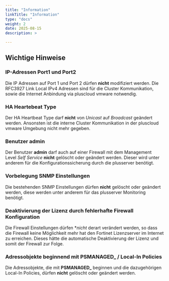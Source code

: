 ```yaml
---
title: "Information"
linkTitle: "Information"
type: "docs"
weight: 2
date: 2025-08-15
description: >

---
```

## Wichtige Hinweise

### IP-Adressen Port1 und Port2

Die IP Adressen auf Port 1 und Port 2 dürfen **nicht** modifiziert werden.
Die RFC3927 Link Local IPv4 Adressen sind für die Cluster Kommunikation, sowie die Internet Anbindung via pluscloud vmware notwendig.

### HA Heartebeat Type

Der HA Heartbeat Type darf **nicht** von *Unicast* auf *Broadcast* geändert werden. Ansonsten ist die interne Cluster Kommunikation in der pluscloud vmware Umgebung nicht mehr gegeben.

### Benutzer admin

Der Benutzer **admin** darf auch auf einer Firewall mit dem Management Level *Self Service* **nicht** gelöscht oder geändert werden. Dieser wird unter anderem für die Konfigurationssicherung durch die plusserver benötigt.

### Vorbelegung SNMP Einstellungen

Die bestehenden SNMP Einstellungen dürfen **nicht** gelöscht oder geändert werden, diese werden unter anderem für das plusserver Monitoring benötigt.

### Deaktivierung der Lizenz durch fehlerhafte Firewall Konfiguration

Die Firewall Einstellungen dürfen **nicht* derart verändert werden, so dass die Firewall keine Möglichkeit mehr hat den Fortinet Lizenzserver im Internet zu erreichen. Dieses hätte die automatische Deaktivierung der Lizenz und somit der Firewall zur Folge.

### Adressobjekte beginnend mit PSMANAGED_ / Local-In Policies

Die Adressobjekte, die mit **PSMANAGED_** beginnen und die dazugehörigen Local-In Policies, dürfen **nicht** gelöscht oder geändert werden.
